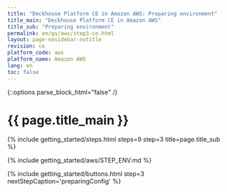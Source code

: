 ```yaml
---
title: "Deckhouse Platform CE in Amazon AWS: Preparing environment"
title_main: "Deckhouse Platform CE in Amazon AWS"
title_sub: "Preparing environment"
permalink: en/gs/aws/step3-ce.html
layout: page-nosidebar-notitle
revision: ce
platform_code: aws
platform_name: Amazon AWS
lang: en
toc: false
---
```


<link rel="stylesheet" type="text/css" href='{{ assets["getting-started.css"].digest_path }}' />
{::options parse_block_html="false" /}

<h1 class="docs__title">{{ page.title_main }}</h1>
{% include getting_started/steps.html steps=9 step=3 title=page.title_sub %}

{% include getting_started/aws/STEP_ENV.md %}

{% include getting_started/buttons.html step=3 nextStepCaption='preparingConfig' %}

